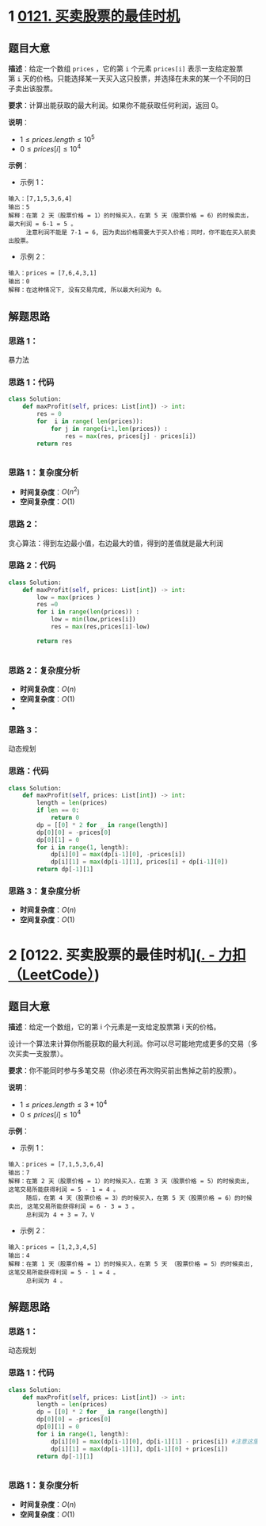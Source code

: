 # 1  [0121. 买卖股票的最佳时机](https://leetcode.cn/problems/best-time-to-buy-and-sell-stock/)


## 题目大意
**描述**：给定一个数组 `prices` ，它的第 `i` 个元素 `prices[i]` 表示一支给定股票第 `i` 天的价格。只能选择某一天买入这只股票，并选择在未来的某一个不同的日子卖出该股票。

**要求**：计算出能获取的最大利润。如果你不能获取任何利润，返回 0。

**说明**：

- $1 \leq prices.length \leq 10^5$
- $0 \leq  prices[i] \leq 10^4$

**示例**：

- 示例 1：

```
输入：[7,1,5,3,6,4]
输出：5
解释：在第 2 天（股票价格 = 1）的时候买入，在第 5 天（股票价格 = 6）的时候卖出，最大利润 = 6-1 = 5 。
     注意利润不能是 7-1 = 6, 因为卖出价格需要大于买入价格；同时，你不能在买入前卖出股票。
```

- 示例 2：

```
输入：prices = [7,6,4,3,1]
输出：0
解释：在这种情况下, 没有交易完成, 所以最大利润为 0。
```
  
## 解题思路

### 思路 1：

暴力法
### 思路 1：代码

```python
class Solution:
    def maxProfit(self, prices: List[int]) -> int:
        res = 0 
        for  i in range( len(prices)): 
            for j in range(i+1,len(prices)) : 
                res = max(res, prices[j] - prices[i]) 
        return res 
  

```

### 思路 1：复杂度分析

- **时间复杂度**：$O(n^2)$
- **空间复杂度**：$O(1)$

### 思路 2：

贪心算法：得到左边最小值，右边最大的值，得到的差值就是最大利润
### 思路 2：代码


```python
class Solution:
    def maxProfit(self, prices: List[int]) -> int:
        low = max(prices )
        res =0 
        for i in range(len(prices)) : 
            low = min(low,prices[i]) 
            res = max(res,prices[i]-low)

        return res 
  

```

### 思路 2：复杂度分析

- **时间复杂度**：$O(n)$
- **空间复杂度**：$O(1)$
- 
### 思路 3：
动态规划

### 思路：代码

```python
class Solution:
    def maxProfit(self, prices: List[int]) -> int:
        length = len(prices)
        if len == 0:
            return 0
        dp = [[0] * 2 for _ in range(length)]
        dp[0][0] = -prices[0]
        dp[0][1] = 0
        for i in range(1, length):
            dp[i][0] = max(dp[i-1][0], -prices[i])
            dp[i][1] = max(dp[i-1][1], prices[i] + dp[i-1][0])
        return dp[-1][1]
```

### 思路 3：复杂度分析

- **时间复杂度**：$O(n)$
- **空间复杂度**：$O(1)$

# 2  [0122. 买卖股票的最佳时机]([. - 力扣（LeetCode）](https://leetcode.cn/problems/best-time-to-buy-and-sell-stock-ii/))


## 题目大意
**描述**：给定一个数组，它的第 i 个元素是一支给定股票第 i 天的价格。

设计一个算法来计算你所能获取的最大利润。你可以尽可能地完成更多的交易（多次买卖一支股票）。

**要求**：你不能同时参与多笔交易（你必须在再次购买前出售掉之前的股票）。

**说明**：

- $1 \leq prices.length \leq3*10^4$
- $0 \leq  prices[i] \leq 10^4$

**示例**：

- 示例 1：

```
输入：prices = [7,1,5,3,6,4]
输出：7
解释：在第 2 天（股票价格 = 1）的时候买入，在第 3 天（股票价格 = 5）的时候卖出, 这笔交易所能获得利润 = 5 - 1 = 4 。
     随后，在第 4 天（股票价格 = 3）的时候买入，在第 5 天（股票价格 = 6）的时候卖出, 这笔交易所能获得利润 = 6 - 3 = 3 。
     总利润为 4 + 3 = 7。V
```

- 示例 2：

```
输入：prices = [1,2,3,4,5]
输出：4
解释：在第 1 天（股票价格 = 1）的时候买入，在第 5 天 （股票价格 = 5）的时候卖出, 这笔交易所能获得利润 = 5 - 1 = 4 。
     总利润为 4 。
```
  
## 解题思路

### 思路 1：

动态规划
### 思路 1：代码

```python
class Solution:
    def maxProfit(self, prices: List[int]) -> int:
        length = len(prices)
        dp = [[0] * 2 for _ in range(length)]
        dp[0][0] = -prices[0]
        dp[0][1] = 0
        for i in range(1, length):
            dp[i][0] = max(dp[i-1][0], dp[i-1][1] - prices[i]) #注意这里是和121. 买卖股票的最佳时机唯一不同的地方
            dp[i][1] = max(dp[i-1][1], dp[i-1][0] + prices[i])
        return dp[-1][1]
  

```

### 思路 1：复杂度分析

- **时间复杂度**：$O(n)$
- **空间复杂度**：$O(1)$

